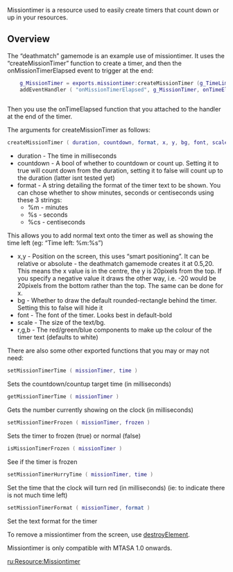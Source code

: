 Missiontimer is a resource used to easily create timers that count down or up in your resources.

Overview
--------

The “deathmatch” gamemode is an example use of missiontimer. It uses the “createMissionTimer” function to create a timer, and then the onMissionTimerElapsed event to trigger at the end:

``` lua
    g_MissionTimer = exports.missiontimer:createMissionTimer (g_TimeLimit,true,"%m:%s",0.5,20,true,"default-bold",1,255,255,255)
    addEventHandler ( "onMissionTimerElapsed", g_MissionTimer, onTimeElapsed )
 
```

Then you use the onTimeElapsed function that you attached to the handler at the end of the timer.

The arguments for createMissionTimer as follows:

``` lua
createMissionTimer ( duration, countdown, format, x, y, bg, font, scale, r, g, b )
```

-   duration - The time in milliseconds
-   countdown - A bool of whether to countdown or count up. Setting it to true will count down from the duration, setting it to false will count up to the duration (latter isnt tested yet)
-   format - A string detailing the format of the timer text to be shown. You can chose whether to show minutes, seconds or centiseconds using these 3 strings:
    -   %m - minutes
    -   %s - seconds
    -   %cs - centiseconds

This allows you to add normal text onto the timer as well as showing the time left (eg: “Time left: %m:%s”)

-   x,y - Position on the screen, this uses “smart positioning”. It can be relative or absolute - the deathmatch gamemode creates it at 0.5,20. This means the x value is in the centre, the y is 20pixels from the top. If you specify a negative value it draws the other way, i.e. -20 would be 20pixels from the bottom rather than the top. The same can be done for x.
-   bg - Whether to draw the default rounded-rectangle behind the timer. Setting this to false will hide it
-   font - The font of the timer. Looks best in default-bold
-   scale - The size of the text/bg.
-   r,g,b - The red/green/blue components to make up the colour of the timer text (defaults to white)

There are also some other exported functions that you may or may not need:

``` lua
setMissionTimerTime ( missionTimer, time )
```

Sets the countdown/countup target time (in milliseconds)

``` lua
getMissionTimerTime ( missionTimer )
```

Gets the number currently showing on the clock (in milliseconds)

``` lua
setMissionTimerFrozen ( missionTimer, frozen )
```

Sets the timer to frozen (true) or normal (false)

``` lua
isMissionTimerFrozen ( missionTimer )
```

See if the timer is frozen

``` lua
setMissionTimerHurryTime ( missionTimer, time )
```

Set the time that the clock will turn red (in milliseconds) (ie: to indicate there is not much time left)

``` lua
setMissionTimerFormat ( missionTimer, format )
```

Set the text format for the timer

To remove a missiontimer from the screen, use [destroyElement](/docs/destroyelement.md "wikilink").

Missiontimer is only compatible with MTASA 1.0 onwards.

[ru:<Resource:Missiontimer>](/docs/ru:resource:missiontimer.md "wikilink")
